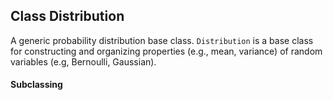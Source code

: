 ## Class Distribution
A generic probability distribution base class.
`Distribution` is a base class for constructing and organizing properties (e.g., mean, variance) of random variables (e.g, Bernoulli, Gaussian).
#### Subclassing
